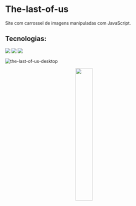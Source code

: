 # The-last-of-us

Site com carrossel de imagens manipuladas com JavaScript.

## Tecnologias:

<div  width="150">
<img src="https://img.shields.io/badge/HTML5-E34F26?style=for-the-badge&logo=html5&logoColor=white" />
<img src="https://img.shields.io/badge/CSS3-1572B6?style=for-the-badge&logo=css3&logoColor=white" />
<img src="https://img.shields.io/badge/JavaScript-F7DF1E?style=for-the-badge&logo=javascript&logoColor=black" />
</div>

![the-last-of-us-desktop](https://user-images.githubusercontent.com/80995860/229325323-aaf1e967-b10a-4a86-9628-a54a0355d997.png)

<p align="center" width="100%">
    <img width="33%" src="https://user-images.githubusercontent.com/80995860/229325381-66e9bf23-80ae-4dfb-ba92-23d42d3db7e8.png">
</p>


